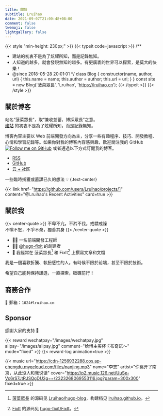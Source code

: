 ```yaml
---
title: 關於
subtitle: Lruihao
date: 2021-09-07T21:00:48+08:00
comment: false
twemoji: false
lightgallery: false
---
```


<!-- markdownlint-disable-file -->

{{< style "min-height: 230px;" >}}
{{< typeit code=javascript >}}
/**
 * 建站的初衷不是為了炫耀所知，而是記錄無知。
 * 人知道的越多，就會發現無知的越多。有更廣袤的世界可以探索，是莫大的快樂！
 * @since 2018-05-28 20:01:01
 */
class Blog {
  constructor(name, author, url) {
    this.name = name;
    this.author = author;
    this.url = url;
  }
}
const site = new Blog('菠菜眾長', 'Lruihao', 'https://lruihao.cn');
{{< /typeit >}}
{{< /style >}}

## 關於博客

站名“菠菜眾長”，取“兼收並蓄，博採眾長”之意。\
[建站](https://lruihao.cn/posts/hello-world/) 的初衷不是為了炫耀所知，而是記錄無知。

博客內容主要以 Web 前端開發方向為主，分享一些有趣程序、技巧、開發教程、心情和學習記錄等。如果你對我的博客內容感興趣，歡迎關注我的 GitHub [![Follow me on GitHub](https://img.shields.io/github/followers/Lruihao.svg?style=social&label=Followers)](https://github.com/Lruihao) 或者通過以下方式訂閱我的博客。

- [RSS](http://lruihao.cn/index.xml)
- [GitHub](https://github.com/Lruihao/hugo-blog "Watch on GitHub")
- [云 + 社区](https://cloud.tencent.com/developer/column/94521)


一些臨時捕獲或蓄謀已久的想法 💡
{.text-center}

{{< link href="https://github.com/users/Lruihao/projects/1" content="@Lruihao's Recent Activities" card=true >}}

## 關於我

{{< center-quote >}}
不卑不亢，不矜不伐，戒驕戒躁\
不嗔不怒，不爭不棄，獨善其身
{{< /center-quote >}}

- 👨‍💻 一名前端開發工程師
- 👨‍💼 [@hugo-fixit][hugo-fixit] 的創建者
- 📝 我經常在 菠菜眾長[^1] 和 FixIt[^2] 上撰寫文章和文檔

我是一個喜歡折騰、執扭感性的人，有時候不限於前端，甚至不限於技術。

希望自己能夠保持謙遜，一直探索，砥礪前行！

## 商務合作

📮 郵箱：`1024#lruihao.cn`

## Sponsor

感謝大家的支持 🙏

{{< reward wechatpay="/images/wechatpay.jpg" alipay="/images/alipay.jpg" comment="给博主买杯卡布奇诺～" mode="fixed" >}}
{{< reward-log animation=true >}}

{{< music url="https://cdn-1256932288.cos.ap-chengdu.myqcloud.com/files/nanjing.mp3" name="李志" artist="你离开了南京，从此没人和我说话" cover="https://p2.music.126.net/UuSe-Vc6rS7JtRJSQgDU2g==/2323268069553116.jpg?param=300x300" fixed=true >}}

<!-- link reference definition -->
[blog]: https://lruihao.cn
[blog-repo]: https://github.com/Lruihao/hugo-blog
[hugo-fixit]: https://github.com/hugo-fixit
[fixit]: https://fixit.lruihao.cn
[fixit-repo]: https://github.com/hugo-fixit/FixIt

<!-- footnote reference definition -->
[^1]: [菠菜眾長][blog] 的源码见 [Lruihao/hugo-blog][blog-repo]，构建档见 [lruihao.github.io](https://github.com/Lruihao/lruihao.github.io)。
[^2]: [FixIt][fixit] 的源码见 [hugo-fixit/FixIt][fixit-repo]。
